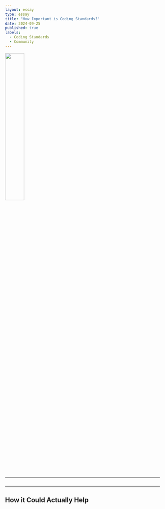 ```yaml
---
layout: essay
type: essay
title: "How Important is Coding Standards?"
date: 2024-09-25
published: true
labels:
  - Coding Standards
  - Community
---
```

<img src="../img/lint.avif" style="width:35%;height:35%;">

<hr>

## 

<hr>

## How it Could Actually Help

